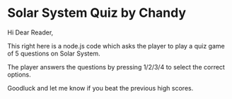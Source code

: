# Solar System Quiz by Chandy

Hi 
Dear Reader,

This right here is a node.js code which asks the player
to play a quiz game of 5 questions on Solar System.

The player answers the questions by pressing 1/2/3/4
to select the correct options.

Goodluck and let me know if you beat the previous high scores.
